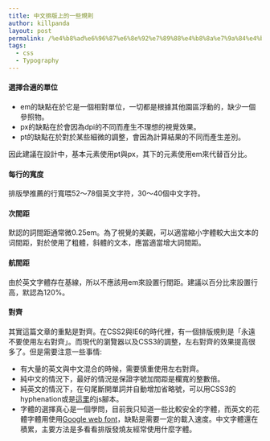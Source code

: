 ```yaml
---
title: 中文排版上的一些規則
author: killpanda
layout: post
permalink: /%e4%b8%ad%e6%96%87%e6%8e%92%e7%89%88%e4%b8%8a%e7%9a%84%e4%b8%80%e4%ba%9b%e8%a6%8f%e5%89%87/
tags:
  - css
  - Typography
---
```

#### 選擇合適的單位

*   em的缺點在於它是一個相對單位，一切都是根據其他園區浮動的，缺少一個參照物。
*   px的缺點在於會因為dpi的不同而產生不理想的視覺效果。
*   pt的缺點在於對於某些細微的調整，會因為計算結果的不同而產生差別。

因此建議在設計中，基本元素使用pt與px，其下的元素使用em來代替百分比。

#### 每行的寬度

排版學推薦的行寬喂52～78個英文字符，30～40個中文字符。

#### 次間距

默認的詞間距通常微0.25em。為了視覺的美觀，可以適當縮小字體較大出文本的词間距，對於使用了粗體，斜體的文本，應當適當增大詞間距。

#### 航間距

由於英文字體存在基線，所以不應該用em來設置行間距。建議以百分比來設置行高，默認為120%。

#### 對齊

其實這篇文章的重點是對齊。在CSS2與IE6的時代裡，有一個排版規則是「永遠不要使用左右對齊」。而現代的瀏覽器以及CSS3的調整，左右對齊的效果提高很多了。但是需要注意一些事情:

*   有大量的英文與中文混合的時候，需要慎重使用左右對齊。
*   純中文的情況下，最好的情況是保證字號加間距是欄寬的整數倍。
*   純英文的情況下，在句尾斷開單詞并自動增加省略號，可以用CSS3的hyphenation或是[這里][1]的js腳本。
*   字體的選擇真心是一個學問，目前我只知道一些比較安全的字體，而英文的花體字體用使用[Google web font][2]，缺點是需要一定的載入速度。中文字體還在積累，主要方法是多看看排版發燒友經常使用什麼字體。

 [1]: http://www.bramstein.com/projects/typeset/flatland/
 [2]: http://www.google.com/webfonts